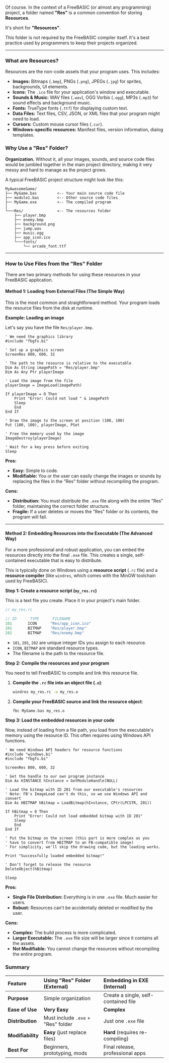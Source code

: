 Of course. In the context of a FreeBASIC (or almost any programming) project, a folder named **"Res"** is a common convention for storing **Resources**.

It's short for **"Resources"**.

This folder is not required by the FreeBASIC compiler itself. It's a best practice used by programmers to keep their projects organized.

---

### What are Resources?

Resources are the non-code assets that your program uses. This includes:

*   **Images:** Bitmaps (`.bmp`), PNGs (`.png`), JPEGs (`.jpg`) for sprites, backgrounds, UI elements.
*   **Icons:** The `.ico` file for your application's window and executable.
*   **Sounds & Music:** WAV files (`.wav`), OGG Vorbis (`.ogg`), MP3s (`.mp3`) for sound effects and background music.
*   **Fonts:** TrueType fonts (`.ttf`) for displaying custom text.
*   **Data Files:** Text files, CSV, JSON, or XML files that your program might need to load.
*   **Cursors:** Custom mouse cursor files (`.cur`).
*   **Windows-specific resources:** Manifest files, version information, dialog templates.

### Why Use a "Res" Folder?

**Organization.** Without it, all your images, sounds, and source code files would be jumbled together in the main project directory, making it very messy and hard to manage as the project grows.

A typical FreeBASIC project structure might look like this:

```
MyAwesomeGame/
├── MyGame.bas         <-- Your main source code file
├── module1.bas        <-- Other source code files
├── MyGame.exe         <-- The compiled program
│
└───Res/               <-- The resources folder
    ├── player.bmp
    ├── enemy.bmp
    ├── background.png
    ├── jump.wav
    ├── music.ogg
    ├── app_icon.ico
    └───fonts/
        └── arcade_font.ttf
```

---

### How to Use Files from the "Res" Folder

There are two primary methods for using these resources in your FreeBASIC application.

#### Method 1: Loading from External Files (The Simple Way)

This is the most common and straightforward method. Your program loads the resource files from the disk at runtime.

**Example: Loading an image**

Let's say you have the file `Res/player.bmp`.

```freebasic
' We need the graphics library
#include "fbgfx.bi"

' Set up a graphics screen
ScreenRes 800, 600, 32

' The path to the resource is relative to the executable
Dim As String imagePath = "Res/player.bmp"
Dim As Any Ptr playerImage

' Load the image from the file
playerImage = ImageLoad(imagePath)

If playerImage = 0 Then
    Print "Error: Could not load " & imagePath
    Sleep
    End
End If

' Draw the image to the screen at position (100, 100)
Put (100, 100), playerImage, PSet

' Free the memory used by the image
ImageDestroy(playerImage)

' Wait for a key press before exiting
Sleep
```

**Pros:**
*   **Easy:** Simple to code.
*   **Modifiable:** You or the user can easily change the images or sounds by replacing the files in the "Res" folder without recompiling the program.

**Cons:**
*   **Distribution:** You must distribute the `.exe` file along with the entire "Res" folder, maintaining the correct folder structure.
*   **Fragile:** If a user deletes or moves the "Res" folder or its contents, the program will fail.

---

#### Method 2: Embedding Resources into the Executable (The Advanced Way)

For a more professional and robust application, you can embed the resources directly into the final `.exe` file. This creates a single, self-contained executable that is easy to distribute.

This is typically done on Windows using a **resource script** (`.rc` file) and a **resource compiler** (like `windres`, which comes with the MinGW toolchain used by FreeBASIC).

**Step 1: Create a resource script (`my_res.rc`)**

This is a text file you create. Place it in your project's main folder.

```c
// my_res.rc

// ID      TYPE      FILENAME
101       ICON      "Res/app_icon.ico"
201       BITMAP    "Res/player.bmp"
202       BITMAP    "Res/enemy.bmp"
```
*   `101`, `201`, `202` are unique integer IDs you assign to each resource.
*   `ICON`, `BITMAP` are standard resource types.
*   The filename is the path to the resource file.

**Step 2: Compile the resources and your program**

You need to tell FreeBASIC to compile and link this resource file.

1.  **Compile the `.rc` file into an object file (`.o`)**:
    ```bash
    windres my_res.rc -o my_res.o
    ```

2.  **Compile your FreeBASIC source and link the resource object**:
    ```bash
    fbc MyGame.bas my_res.o
    ```

**Step 3: Load the embedded resources in your code**

Now, instead of loading from a file path, you load from the executable's memory using the resource ID. This often requires using Windows API functions.

```freebasic
' We need Windows API headers for resource functions
#include "windows.bi"
#include "fbgfx.bi"

ScreenRes 800, 600, 32

' Get the handle to our own program instance
Dim As HINSTANCE hInstance = GetModuleHandle(NULL)

' Load the bitmap with ID 201 from our executable's resources
' Note: FB's ImageLoad can't do this, so we use Windows API and convert
Dim As HBITMAP hBitmap = LoadBitmap(hInstance, CPtr(LPCSTR, 201))

If hBitmap = 0 Then
    Print "Error: Could not load embedded bitmap with ID 201"
    Sleep
    End
End If

' Put the bitmap on the screen (this part is more complex as you
' have to convert from HBITMAP to an FB-compatible image)
' For simplicity, we'll skip the drawing code, but the loading works.

Print "Successfully loaded embedded bitmap!"

' Don't forget to release the resource
DeleteObject(hBitmap)

Sleep
```

**Pros:**
*   **Single File Distribution:** Everything is in one `.exe` file. Much easier for users.
*   **Robust:** Resources can't be accidentally deleted or modified by the user.

**Cons:**
*   **Complex:** The build process is more complicated.
*   **Larger Executable:** The `.exe` file size will be larger since it contains all the assets.
*   **Not Modifiable:** You cannot change the resources without recompiling the entire program.

### Summary

| Feature | Using "Res" Folder (External) | Embedding in EXE (Internal) |
| :--- | :--- | :--- |
| **Purpose** | Simple organization | Create a single, self-contained file |
| **Ease of Use** | **Very Easy** | **Complex** |
| **Distribution** | Must include `.exe` + "Res" folder | Just one `.exe` file |
| **Modifiability**| **Easy** (just replace files) | **Hard** (requires re-compiling) |
| **Best For** | Beginners, prototyping, mods | Final release, professional apps |
